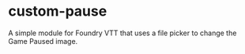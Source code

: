 # custom-pause

A simple module for Foundry VTT that uses a file picker to change the Game Paused image. 